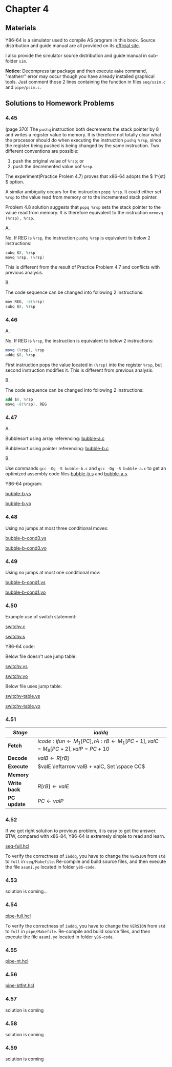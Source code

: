 # Chapter 4
## Materials
Y86-64 is a simulator used to compile AS program in this book. Source distribution and guide manual are all provided on its [official site](csapp.cs.cmu.edu/3e/students.html). 

I also provide the simulator source distribution and guide manual in sub-folder `sim`.

**Notice**: Decompress tar package and then execute `make` command, "matherr" error may occur though you have already installed graphical tools. Just comment those 2 lines containing the function in files `seq/ssim.c` and `pipe/psim.c`.

## Solutions to Homework Problems

### 4.45
(page 370)
The `pushq` instruction both decrements the stack pointer by 8 and writes a register value to memory. It is therefore not totally clear what the processor should do when executing the instruction `pushq %rsp`, since the register being pushed is being changed by the same instruction. Two different conventions are possible:
1. push the original value of `%rsp`; or
2. push the decremented value oof `%rsp`.

The experiment(Practice Prolem 4.7) proves that x86-64 adopts the $ 1^{st} $ option.

A similar ambiguity occurs for the instruction `popq %rsp`. It could either set `%rsp` to the value read from memory or to the incremented stack pointer.

Problem 4.8 solution suggests that `popq %rsp` sets the stack pointer to the value read from memory. It is therefore equivalent to the instruction `mrmovq (%rsp), %rsp`.

A.

No. If REG is `%rsp`, the instruction `pushq %rsp` is equivalent to below 2 instructions:
```as
subq $8, %rsp
movq %rsp, (%rsp)
```
This is different from the result of Practice Problem 4.7 and conflicts with previous analysis.

B.

The code sequence can be changed into following 2 instructions:
```as
mov REG, -8(%rsp)
subq $8, %rsp
```

### 4.46
A.

No. If REG is `%rsp`, the instruction is equivalent to below 2 instructions:
```as
movq (%rsp), %rsp
addq $8, %rsp
```
First instruction pops the value located in `(%rsp)` into the register `%rsp`, but second instruction modifies it. This is different from previous analysis.

B.

The code sequence can be changed into following 2 instructions:
```as
add $8, %rsp
movq -8(%rsp), REG
```

### 4.47
A.

Bubblesort using array referencing: [bubble-a.c](./src/bubble-a.c)

Bubblesort using pointer referencing: [bubble-b.c](./src/bubble-b.c)

B.

Use commands `gcc -Og -S bubble-b.c` and `gcc -Og -S bubble-a.c` to get an optimized assembly code files [bubble-b.s](./src/bubble-b.s) and [bubble-a.s](./src/bubble-a.s).

Y86-64 program: 

[bubble-b.ys](./src/bubble-b.ys)

[bubble-b.yo](./src/bubble-b.yo)

### 4.48
Using no jumps at most three conditional moves: 

[bubble-b-cond3.ys](./src/bubble-b-cond3.ys)

[bubble-b-cond3.yo](./src/bubble-b-cond3.yo)

### 4.49
Using no jumps at most one conditional mov:

[bubble-b-cond1.ys](./src/bubble-b-cond1.ys)

[bubble-b-cond1.yo](./src/bubble-b-cond1.yo)

### 4.50
Example use of switch statement:

[switchv.c](./src/switchv.c)

[switchv.s](./src/switchv.s)

Y86-64 code: 

Below file doesn't use jump table:

[switchv.ys](./src/switchv.ys)

[switchv.yo](./src/switchv.yo)

Below file uses jump table:

[switchv-table.ys](./src/switchv-table.ys)

[switchv-table.yo](./src/switchv-table.yo)

### 4.51
|*Stage*|*iaddq*|
|-|-|
|**Fetch**|$icode:ifun \leftarrow M_{1}[PC], rA:rB \leftarrow M_{1}[PC+1], valC=M_{8}[PC+2], valP=PC+10$|
|**Decode**|$valB \leftarrow R[rB]$|
|**Execute**|$valE \leftarrow valB + valC, Set \space CC$|
|**Memory**||
|**Write back**|$R[rB] \leftarrow valE$|
|**PC update**|$PC \leftarrow valP$|

### 4.52
If we get right solution to previous problem, it is easy to get the answer.
BTW, compared with x86-84, Y86-64 is extremely simple to read and learn.

[seq-full.hcl](./sim/seq/seq-full.hcl)

To verify the correctness of `iaddq`, you have to change the `VERSION` from `std` to `full` in `seq/Makefile`.
Re-compile and build source files, and then execute the file `asumi.yo` located in folder `y86-code`.

### 4.53
solution is coming...

### 4.54
[pipe-full.hcl](./sim/pipe/pipe-full.hcl)

To verify the correctness of `iaddq`, you have to change the `VERSION` from `std` to `full` in `pipe/Makefile`.
Re-compile and build source files, and then execute the file `asumi.yo` located in folder `y86-code`.

### 4.55
[pipe-nt.hcl](./sim/pipe/pipe-nt.hcl)

### 4.56
[pipe-btfnt.hcl](./sim/pipe/pipe-btfnt.hcl)

### 4.57
solution is coming

### 4.58
solution is coming

### 4.59
solution is coming